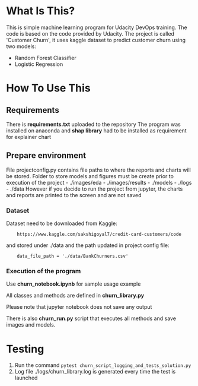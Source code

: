 # What Is This?

This is simple machine learning program for Udacity DevOps training.
The code is based on the code provided by Udacity.
The project is called 'Customer Churn', it uses kaggle dataset to predict 
customer churn using two models:
- Random Forest Classifier
- Logistic Regression


# How To Use This

## Requirements

There is **requirements.txt** uploaded to the repository
The program was installed on anaconda and **shap library** had to be installed as requirement 
for explainer chart

## Prepare environment

File projectconfig.py contains file paths to where the reports and charts will be stored.
Folder to store models and figures must be create prior to execution of the project
	- ./images/eda
	- ./images/results
	- ./models
	- ./logs	
	- ./data 
However if you decide to run the project from jupyter, the charts and reports are 
printed to the screen and are not saved

### Dataset

Dataset need to be downloaded from Kaggle:
	
		https://www.kaggle.com/sakshigoyal7/credit-card-customers/code

and stored under ./data and the path updated in project config file:
	
		data_file_path = './data/BankChurners.csv'


### Execution of the program

Use **churn_notebook.ipynb** for sample usage example

All classes and methods are defined in **churn_library.py**

Please note that jupyter notebook does not save any output

There is also **churn_run.py** script that executes all methods and save images and models. 

# Testing

1. Run the command `pytest churn_script_logging_and_tests_solution.py`
2. Log file ./logs/churn_library.log is generated every time the test is launched
